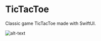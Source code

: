 # TicTacToe

Classic game TicTacToe made with SwiftUI.

![alt-text](https://github.com/AdrianoAntoniev/TicTacToe/blob/main/tictactoe.gif)
